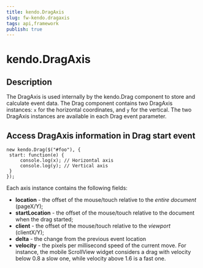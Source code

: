 ```yaml
---
title: kendo.DragAxis
slug: fw-kendo.dragaxis
tags: api,framework
publish: true
---
```


# kendo.DragAxis

## Description

The DragAxis is used internally by the kendo.Drag component to store and calculate event data.
The Drag component contains two DragAxis instances: `x` for the horizontal coordinates, and `y` for the vertical.
The two DragAxis instances are available in each Drag event parameter.

## Access DragAxis information in Drag start event

    new kendo.Drag($("#foo"), {
     start: function(e) {
         console.log(x); // Horizontal axis
         console.log(y); // Vertical axis
     }
    });

Each axis instance contains the following fields:


*   **location** - the offset of the mouse/touch relative to the _entire document_ (pageX/Y);
*   **startLocation** - the offset of the mouse/touch relative to the document when the drag started;
*   **client** - the offset of the mouse/touch relative to the _viewport_ (clientX/Y);
*   **delta** - the change from the previous event location
*   **velocity** - the pixels per millisecond speed of the current move. For instance, the mobile ScrollView widget considers a drag with velocity below 0.8 a slow one, while velocity above 1.6 is a fast one.
